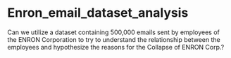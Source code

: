 # Enron_email_dataset_analysis
Can we utilize a dataset containing 500,000 emails sent by employees of the ENRON Corporation to try to understand the relationship between the employees and hypothesize the reasons for the Collapse of ENRON Corp.?
